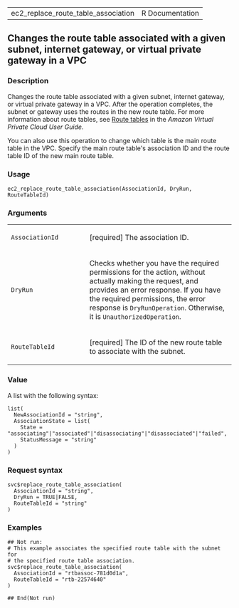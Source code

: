 <table style="width: 100%;">
<tbody>
<tr class="odd">
<td>ec2_replace_route_table_association</td>
<td style="text-align: right;">R Documentation</td>
</tr>
</tbody>
</table>

## Changes the route table associated with a given subnet, internet gateway, or virtual private gateway in a VPC

### Description

Changes the route table associated with a given subnet, internet
gateway, or virtual private gateway in a VPC. After the operation
completes, the subnet or gateway uses the routes in the new route table.
For more information about route tables, see [Route
tables](https://docs.aws.amazon.com/vpc/latest/userguide/VPC_Route_Tables.html)
in the *Amazon Virtual Private Cloud User Guide*.

You can also use this operation to change which table is the main route
table in the VPC. Specify the main route table's association ID and the
route table ID of the new main route table.

### Usage

    ec2_replace_route_table_association(AssociationId, DryRun, RouteTableId)

### Arguments

<table>
<colgroup>
<col style="width: 35%" />
<col style="width: 65%" />
</colgroup>
<tbody>
<tr class="odd">
<td><code
id="ec2_replace_route_table_association_:_AssociationId">AssociationId</code></td>
<td><p>[required] The association ID.</p></td>
</tr>
<tr class="even">
<td><code
id="ec2_replace_route_table_association_:_DryRun">DryRun</code></td>
<td><p>Checks whether you have the required permissions for the action,
without actually making the request, and provides an error response. If
you have the required permissions, the error response is
<code>DryRunOperation</code>. Otherwise, it is
<code>UnauthorizedOperation</code>.</p></td>
</tr>
<tr class="odd">
<td><code
id="ec2_replace_route_table_association_:_RouteTableId">RouteTableId</code></td>
<td><p>[required] The ID of the new route table to associate with the
subnet.</p></td>
</tr>
</tbody>
</table>

### Value

A list with the following syntax:

    list(
      NewAssociationId = "string",
      AssociationState = list(
        State = "associating"|"associated"|"disassociating"|"disassociated"|"failed",
        StatusMessage = "string"
      )
    )

### Request syntax

    svc$replace_route_table_association(
      AssociationId = "string",
      DryRun = TRUE|FALSE,
      RouteTableId = "string"
    )

### Examples

    ## Not run: 
    # This example associates the specified route table with the subnet for
    # the specified route table association.
    svc$replace_route_table_association(
      AssociationId = "rtbassoc-781d0d1a",
      RouteTableId = "rtb-22574640"
    )

    ## End(Not run)
